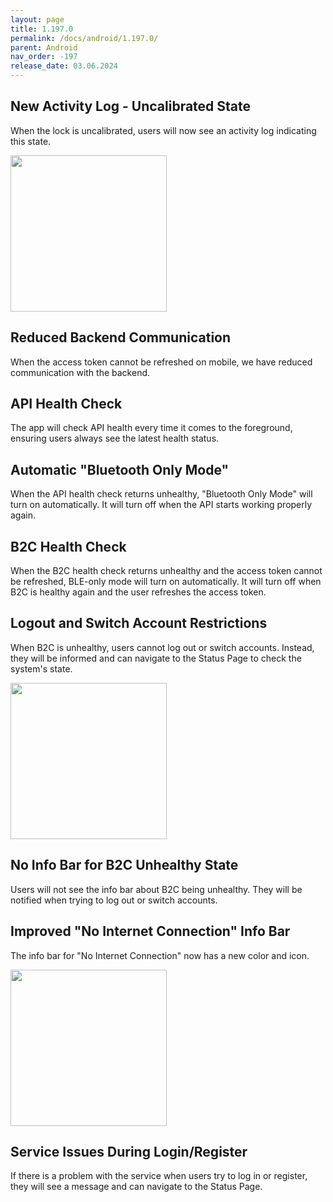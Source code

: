 ```yaml
---
layout: page
title: 1.197.0
permalink: /docs/android/1.197.0/
parent: Android
nav_order: -197
release_date: 03.06.2024
---
```


## New Activity Log - Uncalibrated State
When the lock is uncalibrated, users will now see an activity log indicating this state.

<img src="/tedee-release-notes/docs/android/assets/1.197.0_uncalibrated_activity_log.png" width="250">

## Reduced Backend Communication
When the access token cannot be refreshed on mobile, we have reduced communication with the backend.

## API Health Check
The app will check API health every time it comes to the foreground, ensuring users always see the latest health status.

## Automatic "Bluetooth Only Mode"
When the API health check returns unhealthy, "Bluetooth Only Mode" will turn on automatically. It will turn off when the API starts working properly again.

## B2C Health Check
When the B2C health check returns unhealthy and the access token cannot be refreshed, BLE-only mode will turn on automatically. It will turn off when B2C is healthy again and the user refreshes the access token.

## Logout and Switch Account Restrictions
When B2C is unhealthy, users cannot log out or switch accounts. Instead, they will be informed and can navigate to the Status Page to check the system's state.

<img src="/tedee-release-notes/docs/android/assets/1.197.0_logout_switch_account_not_available_dialog.png" width="250">

## No Info Bar for B2C Unhealthy State
Users will not see the info bar about B2C being unhealthy. They will be notified when trying to log out or switch accounts.

## Improved "No Internet Connection" Info Bar
The info bar for "No Internet Connection" now has a new color and icon.

<img src="/tedee-release-notes/docs/android/assets/1.197.0_no_internet_connection_info_bar.png" width="250">

## Service Issues During Login/Register
If there is a problem with the service when users try to log in or register, they will see a message and can navigate to the Status Page.
